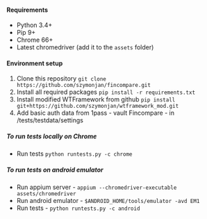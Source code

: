 #### Requirements
* Python 3.4+
* Pip 9+
* Chrome 66+
* Latest chromedriver (add it to the `assets` folder)

#### Environment setup
1. Clone this repository 
```git clone https://github.com/szymonjan/fincompare.git```
2. Install all required packages 
```pip install -r requirements.txt```
3. Install modified WTFramework from github
```pip install git+https://github.com/szymonjan/wtframework_mod.git```
4. Add basic auth data from 1pass - vault Fincompare - in /tests/testdata/settings

##### To run tests locally on Chrome
* Run tests ```python runtests.py -c chrome```

##### To run tests on android emulator
* Run appium server - ```appium --chromedriver-executable assets/chromedriver```
* Run android emulator - ```$ANDROID_HOME/tools/emulator -avd EM1```
* Run tests - ```python runtests.py -c android```

